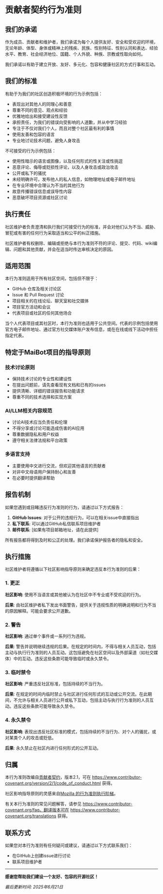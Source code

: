 # 贡献者契约行为准则

## 我们的承诺

作为成员、贡献者和维护者，我们承诺为每个人提供友好、安全和受欢迎的环境，无论年龄、体型、身体或精神上的残疾、民族、性别特征、性别认同和表达、经验水平、教育、社会经济地位、国籍、个人外貌、种族、宗教或性取向如何。

我们承诺以有助于建立开放、友好、多元化、包容和健康社区的方式行事和互动。

## 我们的标准

有助于为我们的社区创造积极环境的行为示例包括：

* 表现出对其他人的同理心和善意
* 尊重不同的意见、观点和经验
* 优雅地给出和接受建设性反馈
* 承担责任，为我们的错误向受影响的人道歉，并从中学习经验
* 专注于不仅对我们个人，而且对整个社区最有利的事情
* 使用友善和包容的语言
* 专业地讨论技术问题，避免人身攻击

不可接受的行为示例包括：

* 使用性暗示的语言或图像，以及任何形式的性关注或性挑逗
* 恶意评论、侮辱或贬损性评论，以及人身攻击或政治攻击
* 公开或私下的骚扰
* 未经明确许可，发布他人的私人信息，如物理地址或电子邮件地址
* 在专业环境中合理认为不当的其他行为
* 故意传播错误信息或误导性内容
* 恶意破坏项目资源或社区讨论

## 执行责任

社区维护者负责澄清和执行我们可接受行为的标准，并会对他们认为不当、威胁、冒犯或有害的任何行为采取适当和公平的纠正措施。

社区维护者有权删除、编辑或拒绝与本行为准则不符的评论、提交、代码、wiki编辑、问题和其他贡献，并会在适当时传达审核决定的原因。

## 适用范围

本行为准则适用于所有社区空间，包括但不限于：

* GitHub 仓库及相关讨论区
* Issue 和 Pull Request 讨论
* 项目相关的在线论坛、聊天室和社交媒体
* 项目官方活动和会议
* 代表项目或社区的任何其他场合

当个人代表项目或其社区时，本行为准则也适用于公共空间。代表的示例包括使用官方电子邮件地址、通过官方社交媒体账户发布信息，或在在线或线下活动中担任指定代表。

## 特定于MaiBot项目的指导原则

### 技术讨论原则
* 保持技术讨论的专业性和建设性
* 在提出问题前，请先查看现有文档和已有的issues
* 提供清晰、详细的错误报告和功能请求
* 尊重不同的技术选择和实现方案

### AI/LLM相关内容规范
* 讨论AI技术应当负责任和伦理
* 不得分享或讨论可能造成伤害的AI应用
* 尊重数据隐私和用户权益
* 遵守相关法律法规和平台政策

### 多语言支持
* 主要使用中文进行交流，但欢迎其他语言的贡献者
* 对非中文母语用户保持耐心和友善
* 在必要时提供翻译帮助

## 报告机制

如果您遇到或目睹违反行为准则的行为，请通过以下方式报告：

1. **GitHub Issues**: 对于公开的违规行为，可以在相关issue中直接指出
2. **私下联系**: 可以通过GitHub私信联系项目维护者
3. **邮件联系**: [如果有项目邮箱地址，请在此提供]

所有报告都将得到及时和公正的处理。我们承诺保护报告者的隐私和安全。

## 执行措施

社区维护者将遵循以下社区影响指导原则来确定违反本行为准则的后果：

### 1. 更正
**社区影响**: 使用不当语言或其他被认为在社区中不专业或不受欢迎的行为。

**后果**: 由社区维护者私下发出书面警告，提供关于违规性质的明确说明和行为不当的原因解释。可能会要求公开道歉。

### 2. 警告
**社区影响**: 通过单个事件或一系列行为违规。

**后果**: 警告并说明继续违规的后果。在规定的时间内，不得与相关人员互动，包括主动与执行行为准则的人员互动。这包括避免在社区空间以及外部渠道（如社交媒体）中的互动。违反这些条款可能导致临时或永久禁令。

### 3. 临时禁令
**社区影响**: 严重违反社区标准，包括持续的不当行为。

**后果**: 在规定的时间内临时禁止与社区进行任何形式的互动或公开交流。在此期间，不允许与相关人员进行公开或私下互动，包括主动与执行行为准则的人员互动。违反这些条款可能导致永久禁令。

### 4. 永久禁令
**社区影响**: 表现出违反社区标准的模式，包括持续的不当行为、对个人的骚扰，或对某类个人的攻击或贬低。

**后果**: 永久禁止在社区内进行任何形式的公开互动。

## 归属

本行为准则改编自[贡献者契约](https://www.contributor-covenant.org/)，版本2.1，可在 https://www.contributor-covenant.org/version/2/1/code_of_conduct.html 获得。

社区影响指导原则的灵感来自[Mozilla 的行为准则执行阶梯](https://github.com/mozilla/diversity)。

有关本行为准则的常见问题解答，请参见 https://www.contributor-covenant.org/faq。翻译版本可在 https://www.contributor-covenant.org/translations 获得。

## 联系方式

如果您对本行为准则有任何疑问或建议，请通过以下方式联系我们：

* 在GitHub上创建issue进行讨论
* 联系项目维护者

---

**感谢您帮助我们建设一个友好、包容的开源社区！**

*最后更新时间: 2025年6月21日*
